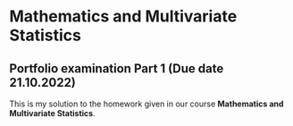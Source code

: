 # Mathematics and Multivariate Statistics

## Portfolio examination Part 1 (Due date 21.10.2022)

This is my solution to the homework given in our course **Mathematics and Multivariate Statistics**.
